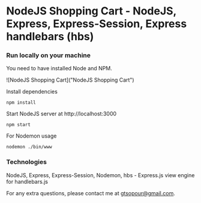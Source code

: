 # NodeJS Shopping Cart - NodeJS, Express, Express-Session, Express handlebars (hbs)

### Run locally on your machine
You need to have installed Node and NPM.

![NodeJS Shopping Cart]("NodeJS Shopping Cart")


Install dependencies
``` shell
npm install
```

Start NodeJS server at http://localhost:3000
``` shell
npm start
```

For Nodemon usage
``` shell
nodemon ./bin/www
```

### Technologies
NodeJS, Express, Express-Session, Nodemon, hbs - Express.js view engine for handlebars.js

For any extra questions, please contact me at gtsopour@gmail.com. 